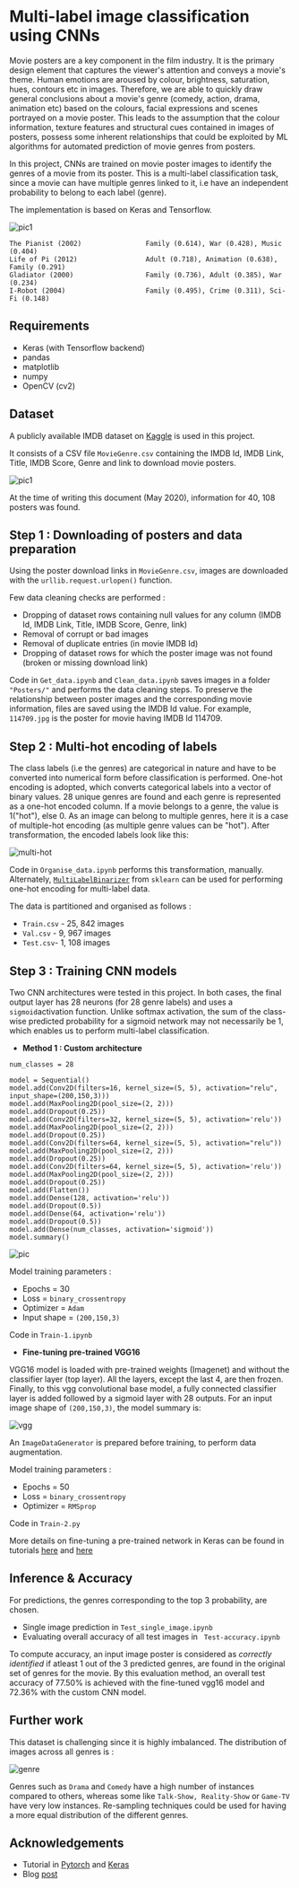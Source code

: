 # Multi-label image classification using CNNs

Movie posters are a key component in the film industry. It is the primary design element that captures the viewer's attention and conveys a movie's theme. Human emotions are aroused by colour, brightness, saturation, hues, contours etc in images. Therefore, we are able to quickly draw general conclusions about a movie's genre (comedy, action, drama, animation etc) based on the colours, facial expressions and scenes portrayed on a movie poster. This leads to the assumption that the colour information, texture features and structural cues contained in images of posters, possess some inherent relationships that could be exploited by ML algorithms for automated prediction of movie genres from posters.  

In this project, CNNs are trained on movie poster images to identify the genres of a movie from its poster. This is a multi-label classification task, since a movie can have multiple genres linked to it, i.e have an independent probability to belong to each label (genre).

The implementation is based on Keras and Tensorflow.

<!-- ![pic1](https://github.com/d-misra/Multi-label-movie-poster-genre-classification/blob/master/Poster-images-test/Pianist.jpg)
![pic2](https://github.com/d-misra/Multi-label-movie-poster-genre-classification/blob/master/Poster-images-test/Life-of-Pi.jpg)
![pic3](https://github.com/d-misra/Multi-label-movie-poster-genre-classification/blob/master/Poster-images-test/Matrix.jpg)
![pic4](https://github.com/d-misra/Multi-label-movie-poster-genre-classification/blob/master/Poster-images-test/Gladiator.jpg)
![pic5](https://github.com/d-misra/Multi-label-movie-poster-genre-classification/blob/master/Poster-images-test/i-robot.jpg) -->

![pic1](https://github.com/d-misra/Multi-label-movie-poster-genre-classification/blob/master/Images/Demo.png)
```
The Pianist (2002)                Family (0.614), War (0.428), Music (0.404)
Life of Pi (2012)                 Adult (0.718), Animation (0.638), Family (0.291)
Gladiator (2000)                  Family (0.736), Adult (0.385), War (0.234)
I-Robot (2004)                    Family (0.495), Crime (0.311), Sci-Fi (0.148)
```

## Requirements
- Keras (with Tensorflow backend)
- pandas
- matplotlib
- numpy
- OpenCV (cv2)

## Dataset

A publicly available IMDB dataset on [Kaggle](https://www.kaggle.com/neha1703/movie-genre-from-its-poster) is used in this project.

It consists of a CSV file ```MovieGenre.csv``` containing the IMDB Id, IMDB Link, Title, IMDB Score, Genre and link to download movie posters.  

![pic1](https://github.com/d-misra/Multi-label-movie-poster-genre-classification/blob/master/Images/original-csv.png#center)

At the time of writing this document (May 2020), information for 40, 108 posters was found.

## Step 1 : Downloading of posters and data preparation

Using the poster download links in ```MovieGenre.csv```, images are downloaded with the ```urllib.request.urlopen()``` function.

Few data cleaning checks are performed :  
- Dropping of dataset rows containing null values for any column (IMDB Id, IMDB Link, Title, IMDB Score, Genre, link)
- Removal of corrupt or bad images
- Removal of duplicate entries (in movie IMDB Id)
- Dropping of dataset rows for which the poster image was not found (broken or missing download link)

Code in ```Get_data.ipynb``` and ```Clean_data.ipynb``` saves images in a folder ```"Posters/"``` and performs the data cleaning steps. To preserve the relationship between poster images and the corresponding movie information, files are saved using the IMDB Id value. For example, ```114709.jpg``` is the poster for movie having IMDB Id 114709.

## Step 2 : Multi-hot encoding of labels
The class labels (i.e the genres) are categorical in nature and have to be converted into numerical form before classification is performed. One-hot encoding is adopted, which converts categorical labels into a vector of binary values. 28 unique genres are found and each genre is represented as a one-hot encoded column. If a movie belongs to a genre, the value is 1("hot"), else 0. As an image can belong to multiple genres, here it is a case of multiple-hot encoding (as multiple genre values can be "hot"). After transformation, the encoded labels look like this:

![multi-hot](https://github.com/d-misra/Multi-label-movie-poster-genre-classification/blob/master/Images/multi-hot-encoding.png)

Code in ```Organise_data.ipynb``` performs this transformation, manually. Alternately, [```MultiLabelBinarizer```](https://scikit-learn.org/stable/modules/generated/sklearn.preprocessing.MultiLabelBinarizer.html) from ```sklearn``` can be used for performing one-hot encoding for multi-label data.

The data is partitioned and organised as follows :
- ```Train.csv``` - 25, 842 images
- ```Val.csv``` - 9, 967 images
- ```Test.csv```- 1, 108 images

## Step 3 : Training CNN models

Two CNN architectures were tested in this project. In both cases, the final output layer has 28 neurons (for 28 genre labels) and uses a ```sigmoid```activation function. Unlike softmax activation, the sum of the class-wise predicted probability for a sigmoid network may not necessarily be 1, which enables us to perform multi-label classification.  

- **Method 1 : Custom architecture**

```
num_classes = 28  

model = Sequential()
model.add(Conv2D(filters=16, kernel_size=(5, 5), activation="relu", input_shape=(200,150,3)))
model.add(MaxPooling2D(pool_size=(2, 2)))
model.add(Dropout(0.25))
model.add(Conv2D(filters=32, kernel_size=(5, 5), activation='relu'))
model.add(MaxPooling2D(pool_size=(2, 2)))
model.add(Dropout(0.25))
model.add(Conv2D(filters=64, kernel_size=(5, 5), activation="relu"))
model.add(MaxPooling2D(pool_size=(2, 2)))
model.add(Dropout(0.25))
model.add(Conv2D(filters=64, kernel_size=(5, 5), activation='relu'))
model.add(MaxPooling2D(pool_size=(2, 2)))
model.add(Dropout(0.25))
model.add(Flatten())
model.add(Dense(128, activation='relu'))
model.add(Dropout(0.5))
model.add(Dense(64, activation='relu'))
model.add(Dropout(0.5))
model.add(Dense(num_classes, activation='sigmoid'))
model.summary()
```

![pic](https://github.com/d-misra/Multi-label-movie-poster-genre-classification/blob/master/Images/model-summary.png)

Model training parameters :
- Epochs = 30
- Loss = ```binary_crossentropy```
- Optimizer = ```Adam ```
- Input shape = ```(200,150,3)```

Code in ```Train-1.ipynb```

- **Fine-tuning pre-trained VGG16**

VGG16 model is loaded with pre-trained weights (Imagenet) and without the classifier layer (top layer). All the layers, except the last 4, are then frozen. Finally, to this vgg convolutional base model, a fully connected classifier layer is added followed by a sigmoid layer with 28 outputs. For an input image shape of ```(200,150,3)```, the model summary is:

![vgg](https://github.com/d-misra/Multi-label-movie-poster-genre-classification/blob/master/Images/model_summary-vgg.png)

An ```ImageDataGenerator``` is prepared before training, to perform data augmentation.

Model training parameters :
- Epochs = 50
- Loss = ```binary_crossentropy```
- Optimizer = ```RMSprop```

Code in ```Train-2.py```

More details on fine-tuning a pre-trained network in Keras can be found in tutorials [here](https://www.learnopencv.com/keras-tutorial-fine-tuning-using-pre-trained-models/) and [here](https://flyyufelix.github.io/2016/10/03/fine-tuning-in-keras-part1.html)

## Inference & Accuracy

For predictions, the genres corresponding to the top 3 probability, are chosen.

- Single image prediction in ```Test_single_image.ipynb```
- Evaluating overall accuracy of all test images in ``` Test-accuracy.ipynb```

To compute accuracy, an input image poster is considered as *correctly identified* if atleast 1 out of the 3 predicted genres, are found in the original set of genres for the movie. By this evaluation method, an overall test accuracy of 77.50% is achieved with the fine-tuned vgg16 model and 72.36% with the custom CNN model.

## Further work

This dataset is challenging since it is highly imbalanced. The distribution of images across all genres is :

![genre](https://github.com/d-misra/Multi-label-movie-poster-genre-classification/blob/master/Images/genres.png)

Genres such as ```Drama``` and ```Comedy``` have a high number of instances compared to others, whereas some like ```Talk-Show, Reality-Show``` or ```Game-TV``` have very low instances. Re-sampling techniques could be used for having a more equal distribution of the different genres. 

## Acknowledgements

- Tutorial in [Pytorch](https://www.learnopencv.com/multi-label-image-classification-with-pytorch/) and [Keras](https://www.pyimagesearch.com/2018/05/07/multi-label-classification-with-keras/)
- Blog [post](https://www.analyticsvidhya.com/blog/2019/04/build-first-multi-label-image-classification-model-python/)
